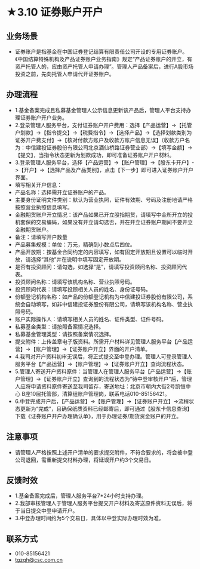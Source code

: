 # ★3.10 证券账户开户
## <i class="hicon lb1"></i>业务场景
- 证券账户是指基金在中国证券登记结算有限责任公司开设的专用证券账户。《中国结算特殊机构及产品证券账户业务指南》规定“产品证券账户的开立，有资产托管人的，应由资产托管人申请办理”。管理人产品备案后，进行A股市场投资之前，先向托管人申请代开证券账户。

## <i class="hicon lb2"></i>办理流程
- 1.基金备案完成且私募基金管理人公示信息更新该产品后，管理人平台支持办理证券账户开户业务。
- 2.登录管理人服务平台，支付证券账户开户费用：选择【产品运营】->【托管户划款】->【指令提交】->【税费指令】->【选择产品】->【选择划款类别为证券开户费支付】->【核对付款方账户及收款方账户信息无误】（收款方户名为：中信建投证券股份有限公司北京酒仙桥路证券营业部）->【填写金额】->【提交】，当指令状态更新为划款成功，即可准备证券账户开户材料。
- 3.登录管理人服务平台，选择【产品运营】->【账户管理】->【股东卡开户】->【开户】->【选择产品及产品类别】，点击【下一步】即可进入证券账户开户界面。
- 填写相关开户信息：
- 产品名称：选择需开立证券账户的产品。
- 主要身份证明文件类别：默认为营业执照，证件有效期、号码及注册地请严格按照营业执照信息填写。
- 金融期货账户开立情况：该产品如果已开立股指期货，请填写中金所开立的投机套保的交易编码，如果没有开立请勾选否，并在开立证券账户期间不要开立金融期货账户。
- 备注：请填写开户数量
- 产品募集规模：单位：万元，精确到小数点后四位。
- 产品开放期：按基金合同约定的内容填写，如有固定开放期且设置可以临时开放，请选择“其他”并在说明中填写固定开放期。
- 是否有投资顾问：请勾选，如选择“是”，请填写投资顾问名称、投资顾问代表。
- 投资顾问名称：请填写该机构名称、营业执照号码。
- 投资顾问代表：请填写投顾相关人员的姓名、身份证号码。
- 份额登记机构名称：如产品的份额登记机构为中信建投证券股份有限公司，系统会自动填写，如非中信建投证券股份有限公司，请填写该机构名称、营业执照号码。
- 账户实际操作人：请填写相关人员的姓名、证件类型、证件号码。
- 私募基金类型：请按照备案情况选择。
- 私募基金管理类型：请按照备案情况选择。
- 提交附件：上传盖章电子版资料。所需开户材料详见管理人服务平台【产品运营】->【账户管理】->【证券账户开立】界面的开户清单。
- 4.我司对开户资料初审无误后，将正式提交至中登办理。管理人可登录管理人服务平台【产品运营】->【账户管理】->【证券账户开立】查询流程状态。
- 5.管理人寄送开户资料原件：当管理人在管理人服务平台【产品运营】->【账户管理】->【证券账户开立】查询到的流程状态为“待中登审核开户”后，管理人应将申请资料原件寄送至我司留存，寄送地址：北京市朝内大街2号凯恒中心 B座10层托管部，清算组账户管理岗，联系电话010-85156421。
- 6.中登完成开户后，【产品运营】->【账户管理】->【证券账户开立】->流程状态更新为“完成”，且确保纸质资料已经邮寄后，即可通过【股东卡信息查询】下载《证券账户开户办理确认单》，用于办理证券/期货资金账户的开立。

## <i class="hicon lb3"></i>注意事项
- 请管理人严格按照上述开户清单的要求提交附件，不符合要求的，将会被中登公司退回，需重新提交材料办理，将延误开户约3个交易日。

## <i class="hicon lb4"></i>反馈时效
- 1.基金备案完成后，管理人服务平台7*24小时支持办理。
- 2.我部审核管理人于管理人服务平台提交开户材料及寄送原件资料无误后，将于当日提交中登申请开户。
- 3.中登办理时间约为5个交易日，具体以中登实际办理时效为准。

## <i class="hicon lb5"></i>联系方式
- 010-85156421
- tgzqh@csc.com.cn

